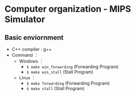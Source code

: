 # Computer organization - MIPS Simulator

## Basic enviornment
* C++ compiler : g++
* Command ：
    * Windows ：
        * ```$ make win_forwarding``` (Forwarding Program)
        * ```$ make win_stall```      (Stall Program)
    * Linux ：
        * ```$ make forwarding```     (Forwarding Program)
        * ```$ make stall```          (Stall Program)